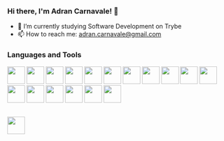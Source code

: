 ### Hi there, I'm Adran Carnavale! 👋

- 🔭 I’m currently studying Software Development on Trybe
- 📫 How to reach me: adran.carnavale@gmail.com
  
### Languages and Tools
  <section>
    <img width="40px" src="https://cdn.jsdelivr.net/gh/devicons/devicon/icons/javascript/javascript-plain.svg" />
    <img width="40px" src="https://cdn.jsdelivr.net/gh/devicons/devicon/icons/html5/html5-original.svg" />
    <img width="40px" src="https://cdn.jsdelivr.net/gh/devicons/devicon/icons/css3/css3-original.svg" />
    <img width="40px" src="https://cdn.jsdelivr.net/gh/devicons/devicon/icons/tailwindcss/tailwindcss-plain.svg" />
    <img width="40px" src="https://cdn.jsdelivr.net/gh/devicons/devicon/icons/react/react-original.svg" />
    <img width="40px" src="https://cdn.jsdelivr.net/gh/devicons/devicon/icons/redux/redux-original.svg" />
    <img width="40px" src="https://cdn.jsdelivr.net/gh/devicons/devicon/icons/jest/jest-plain.svg" />
    <img width="40px" src="https://cdn.jsdelivr.net/gh/devicons/devicon/icons/bootstrap/bootstrap-plain.svg" />
    <img width="40px" src="https://cdn.jsdelivr.net/gh/devicons/devicon/icons/nodejs/nodejs-original.svg" />
    <img width="40px" src="https://cdn.jsdelivr.net/gh/devicons/devicon/icons/linux/linux-original.svg" />
    <img width="40px" src="https://cdn.jsdelivr.net/gh/devicons/devicon/icons/docker/docker-original.svg" />
    <img width="40px" src="https://cdn.jsdelivr.net/gh/devicons/devicon/icons/sass/sass-original.svg" />
    <img width="40px" src="https://cdn.jsdelivr.net/gh/devicons/devicon/icons/mysql/mysql-original-wordmark.svg" />
    <img width="40px" src="https://cdn.jsdelivr.net/gh/devicons/devicon/icons/mocha/mocha-plain.svg" />
    <img width="40px" src="https://cdn.jsdelivr.net/gh/devicons/devicon/icons/typescript/typescript-original.svg" />
    <img width="40px" src="https://cdn.jsdelivr.net/gh/devicons/devicon/icons/sequelize/sequelize-original.svg" />
    <img width="40px" src="https://cdn.jsdelivr.net/gh/devicons/devicon/icons/go/go-original.svg" />   

  </section>
  
##
  
<section>
  <a href="https://www.linkedin.com/in/adrancarnavale" target="_blank"><img width="40px" src="https://cdn.jsdelivr.net/gh/devicons/devicon/icons/linkedin/linkedin-original.svg" /></a> 
</section>
  
  
